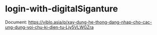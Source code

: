 # login-with-digitalSiganture
Document: https://viblo.asia/p/xay-dung-he-thong-dang-nhap-cho-cac-ung-dung-voi-chu-ki-dien-tu-Ljy5VLWGZra